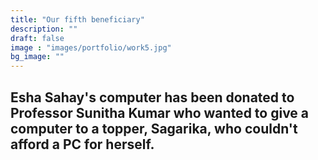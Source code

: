 ```yaml
---
title: "Our fifth beneficiary"
description: ""
draft: false
image : "images/portfolio/work5.jpg"
bg_image: ""
---
```

## Esha Sahay's computer has been donated to Professor Sunitha Kumar who wanted to give a computer to a topper, Sagarika, who couldn't afford a PC for herself. 
